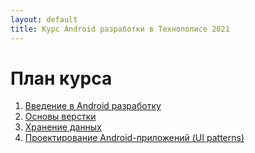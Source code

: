 ```yaml
---
layout: default
title: Курс Android разработки в Технополисе 2021
---
```


# План курса

1. [Введение в Android разработку](01_intro/)
2. [Основы верстки](02_views_layouts_recycler/)
5. [Хранение данных](05-storage/)
7. [Проектирование Android-приложений (UI patterns)](07-ui-patterns/)